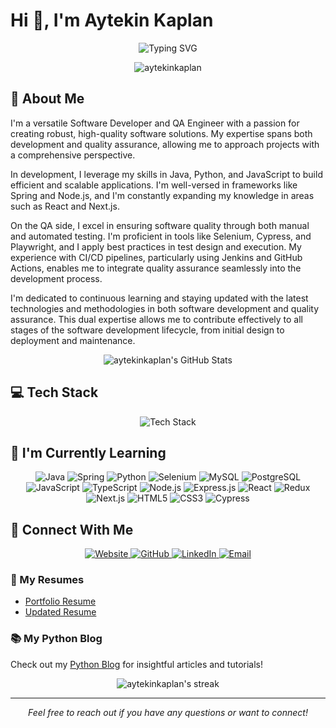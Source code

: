 # Hi 👋, I'm Aytekin Kaplan

<div align="center">
  <img src="https://readme-typing-svg.herokuapp.com?font=Fira+Code&size=22&pause=1000&color=39FF14&center=true&vCenter=true&width=435&lines=Software+Developer;QA+Engineer;Continuous+Learner" alt="Typing SVG" />
</div>

<p align="center">
  <img src="https://komarev.com/ghpvc/?username=aytekinkaplan&label=Profile%20views&color=0e75b6&style=flat" alt="aytekinkaplan" />
</p>

## 🚀 About Me

I'm a versatile Software Developer and QA Engineer with a passion for creating robust, high-quality software solutions. My expertise spans both development and quality assurance, allowing me to approach projects with a comprehensive perspective.

In development, I leverage my skills in Java, Python, and JavaScript to build efficient and scalable applications. I'm well-versed in frameworks like Spring and Node.js, and I'm constantly expanding my knowledge in areas such as React and Next.js.

On the QA side, I excel in ensuring software quality through both manual and automated testing. I'm proficient in tools like Selenium, Cypress, and Playwright, and I apply best practices in test design and execution. My experience with CI/CD pipelines, particularly using Jenkins and GitHub Actions, enables me to integrate quality assurance seamlessly into the development process.

I'm dedicated to continuous learning and staying updated with the latest technologies and methodologies in both software development and quality assurance. This dual expertise allows me to contribute effectively to all stages of the software development lifecycle, from initial design to deployment and maintenance.

<div align="center">
  <img src="https://github-readme-stats.vercel.app/api?username=aytekinkaplan&theme=radical&show_icons=true&hide_border=true&count_private=true" alt="aytekinkaplan's GitHub Stats" />
</div>

## 💻 Tech Stack

<div align="center">
  <img src="https://skillicons.dev/icons?i=java,spring,python,typescript,javascript,selenium,maven,mongodb,mysql,nodejs,aws,docker,git,github,jenkins,vscode" alt="Tech Stack" />
</div>

## 🌱 I'm Currently Learning

<p align="center">
  <img src="https://img.shields.io/badge/Java-ED8B00?style=for-the-badge&logo=java&logoColor=white" alt="Java" />
  <img src="https://img.shields.io/badge/Spring-6DB33F?style=for-the-badge&logo=spring&logoColor=white" alt="Spring" />
  <img src="https://img.shields.io/badge/Python-3776AB?style=for-the-badge&logo=python&logoColor=white" alt="Python" />
  <img src="https://img.shields.io/badge/Selenium-43B02A?style=for-the-badge&logo=Selenium&logoColor=white" alt="Selenium" />
  <img src="https://img.shields.io/badge/MySQL-00000F?style=for-the-badge&logo=mysql&logoColor=white" alt="MySQL" />
  <img src="https://img.shields.io/badge/PostgreSQL-316192?style=for-the-badge&logo=postgresql&logoColor=white" alt="PostgreSQL" />
  <img src="https://img.shields.io/badge/JavaScript-F7DF1E?style=for-the-badge&logo=javascript&logoColor=black" alt="JavaScript" />
  <img src="https://img.shields.io/badge/TypeScript-007ACC?style=for-the-badge&logo=typescript&logoColor=white" alt="TypeScript" />
  <img src="https://img.shields.io/badge/Node.js-43853D?style=for-the-badge&logo=node.js&logoColor=white" alt="Node.js" />
  <img src="https://img.shields.io/badge/Express.js-404D59?style=for-the-badge" alt="Express.js" />
  <img src="https://img.shields.io/badge/React-20232A?style=for-the-badge&logo=react&logoColor=61DAFB" alt="React" />
  <img src="https://img.shields.io/badge/Redux-593D88?style=for-the-badge&logo=redux&logoColor=white" alt="Redux" />
  <img src="https://img.shields.io/badge/Next.js-000000?style=for-the-badge&logo=next.js&logoColor=white" alt="Next.js" />
  <img src="https://img.shields.io/badge/HTML5-E34F26?style=for-the-badge&logo=html5&logoColor=white" alt="HTML5" />
  <img src="https://img.shields.io/badge/CSS3-1572B6?style=for-the-badge&logo=css3&logoColor=white" alt="CSS3" />
  <img src="https://img.shields.io/badge/Cypress-17202C?style=for-the-badge&logo=cypress&logoColor=white" alt="Cypress" />
</p>

## 🤝 Connect With Me

<p align="center">
  <a href="https://aytekinkaplan.github.io/resume/" target="_blank">
    <img src="https://img.shields.io/badge/Website-Portfolio-brightgreen?style=for-the-badge&logo=google-chrome&logoColor=white" alt="Website" />
  </a>
  <a href="https://github.com/aytekinkaplan" target="_blank">
    <img src="https://img.shields.io/badge/GitHub-100000?style=for-the-badge&logo=github&logoColor=white" alt="GitHub" />
  </a>
  <a href="https://www.linkedin.com/in/aytekinkaplan/" target="_blank">
    <img src="https://img.shields.io/badge/LinkedIn-0077B5?style=for-the-badge&logo=linkedin&logoColor=white" alt="LinkedIn" />
  </a>
  <a href="mailto:ytknkpln@gmail.com">
    <img src="https://img.shields.io/badge/Email-D14836?style=for-the-badge&logo=gmail&logoColor=white" alt="Email" />
  </a>
</p>

### 📄 My Resumes

- [Portfolio Resume](https://aytekinkaplan.github.io/my-portfolio/index.html)
- [Updated Resume](https://aytekinkaplan.github.io/my-resume/index.html)

### 📚 My Python Blog

Check out my [Python Blog](https://aytekinkaplan.github.io/python-blog/) for insightful articles and tutorials!

<div align="center">
  <img src="https://github-readme-streak-stats.herokuapp.com/?user=aytekinkaplan&theme=radical" alt="aytekinkaplan's streak" />
</div>

---

<p align="center">
  <i>Feel free to reach out if you have any questions or want to connect!</i>
</p>
